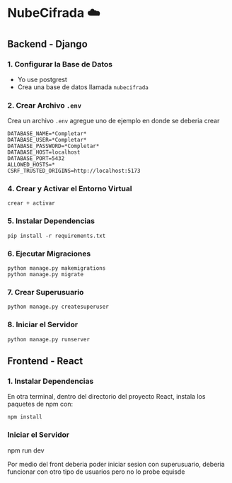 # NubeCifrada ☁️

## Backend - Django

### 1. Configurar la Base de Datos
- Yo use postgrest
- Crea una base de datos llamada `nubecifrada`

### 2. Crear Archivo `.env`
Crea un archivo `.env` agregue uno de ejemplo en donde se deberia crear

```env
DATABASE_NAME=*Completar*
DATABASE_USER=*Completar*
DATABASE_PASSWORD=*Completar*
DATABASE_HOST=localhost
DATABASE_PORT=5432
ALLOWED_HOSTS=*
CSRF_TRUSTED_ORIGINS=http://localhost:5173

```

### 4. Crear y Activar el Entorno Virtual
```
crear + activar
```

### 5. Instalar Dependencias

```
pip install -r requirements.txt
```

### 6. Ejecutar Migraciones

```
python manage.py makemigrations
python manage.py migrate
```

### 7. Crear Superusuario

```
python manage.py createsuperuser
```

### 8. Iniciar el Servidor

```
python manage.py runserver
```

## Frontend - React

### 1. Instalar Dependencias
En otra terminal, dentro del directorio del proyecto React, instala los paquetes de npm con:
```
npm install
```


###  Iniciar el Servidor

npm run dev


Por medio del front deberia poder iniciar sesion con superusuario, deberia funcionar con otro tipo de usuarios pero no lo probe equisde
